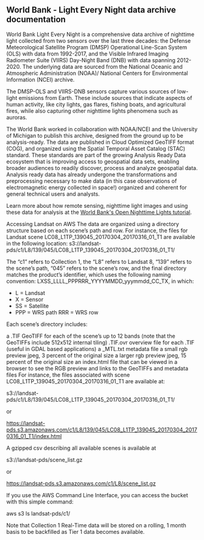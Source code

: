 ## World Bank - Light Every Night data archive documentation
World Bank Light Every Night is a comprehensive data archive of nighttime light collected from two sensors over the last three decades: the Defense Meteorological Satellite Program (DMSP) Operational Line-Scan System (OLS) with data from 1992-2017, and the Visible Infrared Imaging Radiometer Suite (VIIRS) Day-Night Band (DNB) with data spanning 2012-2020. The underlying data are sourced from the National Oceanic and Atmospheric Administration (NOAA)/ National Centers for Environmental Information (NCEI) archive.

The DMSP-OLS and VIIRS-DNB sensors capture various sources of low-light emissions from Earth. These include sources that indicate aspects of human activity, like city lights, gas flares, fishing boats, and agricultural fires, while also capturing other nighttime lights phenomena such as auroras.

The World Bank worked in collaboration with NOAA/NCEI and the University of Michigan to publish this archive, designed from the ground up to be analysis-ready. The data are published in Cloud Optimized GeoTIFF format (COG), and organized using the Spatial Temporal Asset Catalog (STAC) standard. These standards are part of the growing Analysis Ready Data ecosystem that is improving access to geospatial data sets, enabling broader audiences to readily discover, process and analyze geospatial data. Analysis ready data has already undergone the transformations and preprocessing necessary to make data (in this case observations of electromagnetic energy collected in space!) organized and coherent for general technical users and analysts.

Learn more about how remote sensing, nighttime light images and using these data for analysis at the <a href="https://worldbank.github.io/OpenNightLights/welcome.html">World Bank's Open Nighttime Lights tutorial</a>.

Accessing Landsat on AWS
The data are organized using a directory structure based on each scene’s path and row. For instance, the files for Landsat scene LC08_L1TP_139045_20170304_20170316_01_T1 are available in the following location: s3://landsat-pds/c1/L8/139/045/LC08_L1TP_139045_20170304_20170316_01_T1/

The “c1” refers to Collection 1, the “L8” refers to Landsat 8, “139” refers to the scene’s path, “045” refers to the scene’s row, and the final directory matches the product’s identifier, which uses the following naming convention: LXSS_LLLL_PPPRRR_YYYYMMDD_yyymmdd_CC_TX, in which:

- L = Landsat
- X = Sensor
- SS = Satellite
- PPP = WRS path
RRR = WRS row

Each scene’s directory includes:

a .TIF GeoTIFF for each of the scene’s up to 12 bands (note that the GeoTIFFs include 512x512 internal tiling)
.TIF.ovr overview file for each .TIF (useful in GDAL based applications)
a _MTL.txt metadata file
a small rgb preview jpeg, 3 percent of the original size
a larger rgb preview jpeg, 15 percent of the original size
an index.html file that can be viewed in a browser to see the RGB preview and links to the GeoTIFFs and metadata files
For instance, the files associated with scene LC08_L1TP_139045_20170304_20170316_01_T1 are available at:

s3://landsat-pds/c1/L8/139/045/LC08_L1TP_139045_20170304_20170316_01_T1/

or

https://landsat-pds.s3.amazonaws.com/c1/L8/139/045/LC08_L1TP_139045_20170304_20170316_01_T1/index.html

A gzipped csv describing all available scenes is available at

s3://landsat-pds/scene_list.gz

or

https://landsat-pds.s3.amazonaws.com/c1/L8/scene_list.gz

If you use the AWS Command Line Interface, you can access the bucket with this simple command:

aws s3 ls landsat-pds/c1/

Note that Collection 1 Real-Time data will be stored on a rolling, 1 month basis to be backfilled as Tier 1 data becomes available.